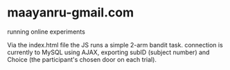 # maayanru-gmail.com
running online experiments


Via the index.html file the JS runs a simple 2-arm bandit task.
connection is currently to MySQL using AJAX, exporting subID (subject number) and Choice (the participant's chosen door on each trial).
